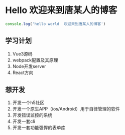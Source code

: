 <!--
 * @Author: tangzhicheng
 * @Date: 2021-02-26 15:09:08
 * @LastEditors: tangzhicheng
 * @LastEditTime: 2021-05-20 16:24:07
 * @Description: file content
-->

<!-- layout: Home -->

# Hello 欢迎来到唐某人的博客

```js
console.log('hello world  欢迎来到唐某人的博客')
```

## 学习计划

1. Vue3源码
2. webpack配置及其原理
3. Node开发server
4. React方向

## 想开发

1. 开发一个h5社区
2. 开发一个原生APP（ios/Android）用于自律管理的软件
3. 开发错误监控的系统
4. 开发一套cli
5. 开发一套功能强悍的表单库
